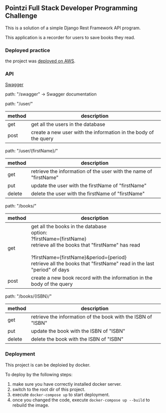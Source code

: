 ## Pointzi Full Stack Developer Programming Challenge

This is a solution of a simple Django Rest Framework API program.

This application is a recorder for users to save books they read.

### Deployed practice

the project was [deployed on AWS](http://52.65.111.160:8000).

### API

[Swagger](http://52.65.111.160:8000/swagger) 

path: "/swagger"  ->   Swagger documentation

path: "/user/"

| method | description|
| ----|----|
| get | get all the users in the database|
| post | create a new user with the information in the body of the query|

path: "/user/{firstName}/"

| method | description|
| ----|----|
| get | retrieve the information of the user with the name of "firstName" |
| put | update the user with the firstName of "firstName" |
| delete | delete the user with the firstName of "firstName" |

path: "/books/"

| method | description                                                  |
| ------ | ------------------------------------------------------------ |
| get    | get all the books in the database<br />option: <br />    ?firstName={firstName}<br />     retrieve all the books that "firstName" has read<br /><br />    ?firstName={firstName}&period={period}<br />     retrieve all the books that "firstName" read in the last "period" of days |
| post   | create a new book record with the information in the body of the query |

path: "/books/{ISBN}/"

| method | description                                                  |
| ------ | ------------------------------------------------------------ |
| get    | retrieve the information of the book with the ISBN of "ISBN" |
| put    | update the book with the ISBN of "ISBN"                      |
| delete | delete the book with the ISBN of "ISBN"                      |

### Deployment

This project is can be deploied by docker.

To deploy by the following steps:

1. make sure you have correctly installed docker server.
2. switch to the root dir of this project.
3. execute ```docker-compose up``` to start deployment.
4. once you changed the code, execute ```docker-compose up --build``` to rebuild the image.
